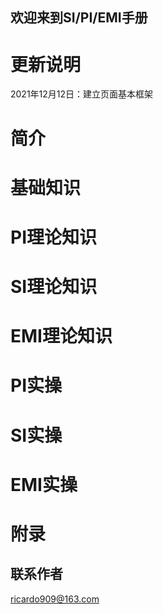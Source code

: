 ## 欢迎来到SI/PI/EMI手册

# 更新说明

2021年12月12日：建立页面基本框架



# 简介





# 基础知识





# PI理论知识





# SI理论知识





# EMI理论知识





# PI实操





# SI实操





# EMI实操





# 附录

## 联系作者

ricardo909@163.com













